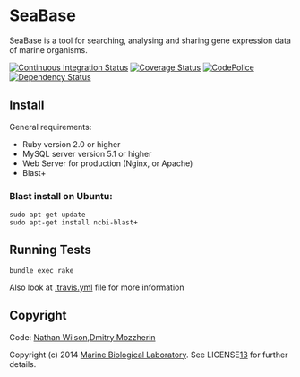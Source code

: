 SeaBase
=======

SeaBase is a tool for searching, analysing and sharing gene expression 
data of marine organisms.

[![Continuous Integration Status][1]][2]
[![Coverage Status][3]][4]
[![CodePolice][5]][6]
[![Dependency Status][7]][8]


Install
-------

General requirements:

  - Ruby version 2.0 or higher
  - MySQL server version 5.1 or higher
  - Web Server for production (Nginx, or Apache)
  - Blast+ 

### Blast install on Ubuntu:

    sudo apt-get update
    sudo apt-get install ncbi-blast+


Running Tests
-------------

    bundle exec rake

Also look at [.travis.yml][9] file for more information


Copyright
---------

Code: [Nathan Wilson][10],[Dmitry Mozzherin][11] 

Copyright (c) 2014 [Marine Biological Laboratory][12]. See LICENSE[13] for
further details.

[1]: https://secure.travis-ci.org/eol/seabase.png
[2]: http://travis-ci.org/eol/seabase
[3]: https://coveralls.io/repos/eol/seabase/badge.png?branch=master
[4]: https://coveralls.io/r/eol/seabase?branch=master
[5]: https://codeclimate.com/github/eol/seabase.png
[6]: https://codeclimate.com/github/eol/seabase
[7]: https://gemnasium.com/eol/seabase.png
[8]: https://gemnasium.com/eol/seabase
[9]: https://github.com/EOL/seabase/blob/master/.travis.yml
[10]: https://github.com/nwilson-eol
[11]: https://github.com/dimus
[12]: http://mbl.edu
[13]: https://github.com/EOL/seabase/blob/master/LICENSE
